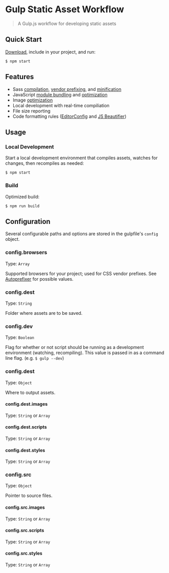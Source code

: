 # Gulp Static Asset Workflow

> A Gulp.js workflow for developing static assets


## Quick Start

[Download](https://github.com/LukeAskew/gulp-static-asset-workflow/archive/master.zip), include in your project, and run:

```
$ npm start
```

## Features

- Sass [compilation](https://github.com/sass/node-sass), [vendor prefixing](https://github.com/postcss/autoprefixer), and [minification](https://github.com/css/csso)
- JavaScript [module bundling](https://github.com/substack/node-browserify) and [optimization](https://github.com/mishoo/UglifyJS2)
- Image [optimization](https://github.com/imagemin/imagemin)
- Local development with real-time compiliation
- File size reporting
- Code formatting rules ([EditorConfig](http://editorconfig.org/) and [JS Beautifier](https://github.com/beautify-web/js-beautify))

## Usage

### Local Development

Start a local development environment that compiles assets, watches for changes, then recompiles as needed:

```
$ npm start
```

### Build

Optimized build:

```
$ npm run build
```

## Configuration

Several configurable paths and options are stored in the gulpfile's `config` object.

### config.browsers 

Type: `Array`

Supported browsers for your project; used for CSS vendor prefixes. See [Autoprefixer](https://github.com/postcss/autoprefixer#browsers) for possible values.

### config.dest

Type: `String`

Folder where assets are to be saved.

### config.dev

Type: `Boolean`

Flag for whether or not script should be running as a development environment (watching, recompiling). This value is passed in as a command line flag. (e.g. `$ gulp --dev`)

### config.dest

Type: `Object`

Where to output assets.

#### config.dest.images

Type: `String` or `Array`

#### config.dest.scripts

Type: `String` or `Array`

#### config.dest.styles

Type: `String` or `Array`

### config.src

Type: `Object`

Pointer to source files.

#### config.src.images

Type: `String` or `Array`

#### config.src.scripts

Type: `String` or `Array`

#### config.src.styles

Type: `String` or `Array`





